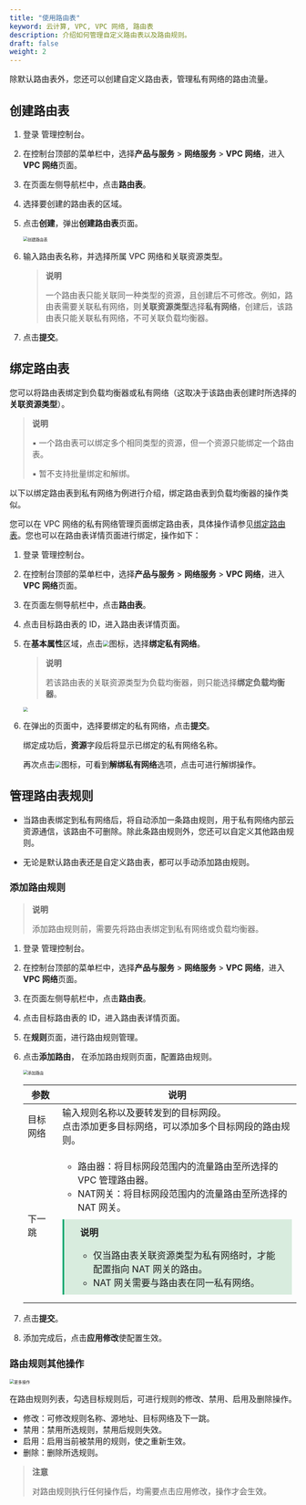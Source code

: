 ```yaml
---
title: "使用路由表"
keyword: 云计算, VPC, VPC 网络, 路由表
description: 介绍如何管理自定义路由表以及路由规则。
draft: false
weight: 2
---
```


除默认路由表外，您还可以创建自定义路由表，管理私有网络的路由流量。

## 创建路由表

1. 登录 管理控制台。

2. 在控制台顶部的菜单栏中，选择**产品与服务** > **网络服务** > **VPC 网络**，进入**VPC 网络**页面。

3. 在页面左侧导航栏中，点击**路由表**。

4. 选择要创建的路由表的区域。

5. 点击**创建**，弹出**创建路由表**页面。

   <img src="../../../_images/504002_create_routetable.png" alt="创建路由表" style="zoom:50%;" />

6. 输入路由表名称，并选择所属 VPC 网络和关联资源类型。

   > **说明**
   >
   > 一个路由表只能关联同一种类型的资源，且创建后不可修改。例如，路由表需要关联私有网络，则**关联资源类型**选择**私有网络**，创建后，该路由表只能关联私有网络，不可关联负载均衡器。

7. 点击**提交**。

## 绑定路由表

您可以将路由表绑定到负载均衡器或私有网络（这取决于该路由表创建时所选择的**关联资源类型**）。

> **说明**
>
> ▪︎ 一个路由表可以绑定多个相同类型的资源，但一个资源只能绑定一个路由表。
>
> ▪︎ 暂不支持批量绑定和解绑。

以下以绑定路由表到私有网络为例进行介绍，绑定路由表到负载均衡器的操作类似。

您可以在 VPC 网络的私有网络管理页面绑定路由表，具体操作请参见[绑定路由表](../../vxnet/30_bind_route/)。您也可以在路由表详情页面进行绑定，操作如下：

1. 登录 管理控制台。

2. 在控制台顶部的菜单栏中，选择**产品与服务** > **网络服务** > **VPC 网络**，进入**VPC 网络**页面。

3. 在页面左侧导航栏中，点击**路由表**。

4. 点击目标路由表的 ID，进入路由表详情页面。

5. 在**基本属性**区域，点击<img src="../../../_images/function_icon.png" style="zoom:70%;" />图标，选择**绑定私有网络**。

   >**说明**
   >
   >若该路由表的关联资源类型为负载均衡器，则只能选择**绑定负载均衡器**。

   <img src="../../../_images/504002_bind_vxnet.png" style="zoom:50%;" />

6. 在弹出的页面中，选择要绑定的私有网络，点击**提交**。

   绑定成功后，**资源**字段后将显示已绑定的私有网络名称。

   再次点击<img src="../../../_images/function_icon.png" style="zoom:70%;" />图标，可看到**解绑私有网络**选项，点击可进行解绑操作。

## 管理路由表规则

- 当路由表绑定到私有网络后，将自动添加一条路由规则，用于私有网络内部云资源通信，该路由不可删除。除此条路由规则外，您还可以自定义其他路由规则。

- 无论是默认路由表还是自定义路由表，都可以手动添加路由规则。

### 添加路由规则

> **说明**
>
> 添加路由规则前，需要先将路由表绑定到私有网络或负载均衡器。

1. 登录 管理控制台。

2. 在控制台顶部的菜单栏中，选择**产品与服务** > **网络服务** > **VPC 网络**，进入**VPC 网络**页面。

3. 在页面左侧导航栏中，点击**路由表**。

4. 点击目标路由表的 ID，进入路由表详情页面。

5. 在**规则**页面，进行路由规则管理。

6. 点击**添加路由**， 在添加路由规则页面，配置路由规则。

   <img src="../../../_images/5040_add_route_rules.png" alt="添加路由" style="zoom:50%;" />

   | 参数     | 说明                                                         |
   | -------- | ------------------------------------------------------------ |
   | 目标网络 | 输入规则名称以及要转发到的目标网段。</br>点击添加更多目标网络，可以添加多个目标网段的路由规则。 |
   | 下一跳   | <ul><li>路由器：将目标网段范围内的流量路由至所选择的 VPC 管理路由器。</li><li>NAT网关：将目标网段范围内的流量路由至所选择的 NAT 网关。</li></ul><div style="background-color: #D8ECDE; padding: 10px 24px; margin: 10px 0; border-left: 3px solid #00a971;"><b> 说明</b><br/><ul><li>仅当路由表关联资源类型为私有网络时，才能配置指向 NAT 网关的路由。</li><li>NAT 网关需要与路由表在同一私有网络。</li></ul></div> |



2. 点击**提交**。
3. 添加完成后，点击**应用修改**使配置生效。

### 路由规则其他操作

<img src="../../../_images/5040_route_rules_function.png" alt="更多操作" style="zoom:50%;" />

在路由规则列表，勾选目标规则后，可进行规则的修改、禁用、启用及删除操作。

- 修改：可修改规则名称、源地址、目标网络及下一跳。
- 禁用：禁用所选规则，禁用后规则失效。
- 启用：启用当前被禁用的规则，使之重新生效。
- 删除：删除所选规则。

> **注意**
>
> 对路由规则执行任何操作后，均需要点击应用修改，操作才会生效。



